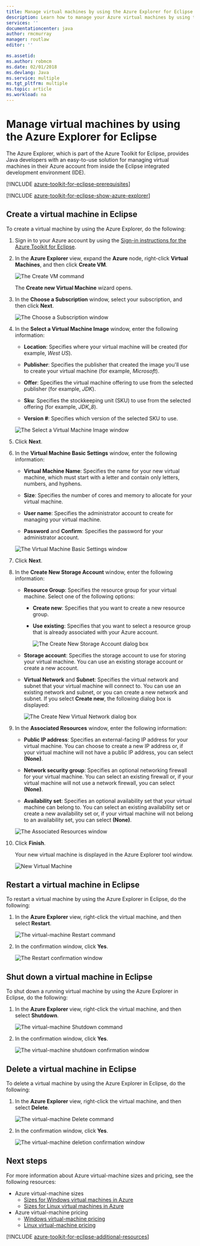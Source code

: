```yaml
---
title: Manage virtual machines by using the Azure Explorer for Eclipse
description: Learn how to manage your Azure virtual machines by using the Azure Explorer for Eclipse.
services: ''
documentationcenter: java
author: rmcmurray
manager: routlaw
editor: ''

ms.assetid: 
ms.author: robmcm
ms.date: 02/01/2018
ms.devlang: Java
ms.service: multiple
ms.tgt_pltfrm: multiple
ms.topic: article
ms.workload: na
---
```


# Manage virtual machines by using the Azure Explorer for Eclipse

The Azure Explorer, which is part of the Azure Toolkit for Eclipse, provides Java developers with an easy-to-use solution for managing virtual machines in their Azure account from inside the Eclipse integrated development environment (IDE).

[!INCLUDE [azure-toolkit-for-eclipse-prerequisites](../includes/azure-toolkit-for-eclipse-prerequisites.md)]

[!INCLUDE [azure-toolkit-for-eclipse-show-azure-explorer](../includes/azure-toolkit-for-eclipse-show-azure-explorer.md)]

## Create a virtual machine in Eclipse

To create a virtual machine by using the Azure Explorer, do the following:

1. Sign in to your Azure account by using the [Sign-in instructions for the Azure Toolkit for Eclipse](https://docs.microsoft.com/java/azure/eclipse/azure-toolkit-for-eclipse-sign-in-instructions).

2. In the **Azure Explorer** view, expand the **Azure** node, right-click **Virtual Machines**, and then click **Create VM**.

   ![The Create VM command][CR01]  

   The **Create new Virtual Machine** wizard opens.

3. In the **Choose a Subscription** window, select your subscription, and then click **Next**.

   ![The Choose a Subscription window][CR02]

4. In the **Select a Virtual Machine Image** window, enter the following information:

   * **Location**: Specifies where your virtual machine will be created (for example, *West US*).

   * **Publisher**: Specifies the publisher that created the image you'll use to create your virtual machine (for example, *Microsoft*).

   * **Offer**: Specifies the virtual machine offering to use from the selected publisher (for example, *JDK*).

   * **Sku**: Specifies the stockkeeping unit (SKU) to use from the selected offering (for example, *JDK_8*).

   * **Version #**: Specifies which version of the selected SKU to use.

   ![The Select a Virtual Machine Image window][CR03]

5. Click **Next**.

6. In the **Virtual Machine Basic Settings** window, enter the following information:

   * **Virtual Machine Name**: Specifies the name for your new virtual machine, which must start with a letter and contain only letters, numbers, and hyphens.

   * **Size**: Specifies the number of cores and memory to allocate for your virtual machine.

   * **User name**: Specifies the administrator account to create for managing your virtual machine.

   * **Password** and **Confirm**: Specifies the password for your administrator account.

   ![The Virtual Machine Basic Settings window][CR04]

7. Click **Next**.

8. In the **Create New Storage Account** window, enter the following information:

   * **Resource Group**: Specifies the resource group for your virtual machine. Select one of the following options:
     * **Create new**: Specifies that you want to create a new resource group.
     * **Use existing**: Specifies that you want to select a resource group that is already associated with your Azure account.

       ![The Create New Storage Account dialog box][CR05]

   * **Storage account**: Specifies the storage account to use for storing your virtual machine. You can use an existing storage account or create a new account.

   * **Virtual Network** and **Subnet**: Specifies the virtual network and subnet that your virtual machine will connect to. You can use an existing network and subnet, or you can create a new network and subnet. If you select **Create new**, the following dialog box is displayed:

      ![The Create New Virtual Network dialog box][CR06]

9. In the **Associated Resources** window, enter the following information:

   * **Public IP address**: Specifies an external-facing IP address for your virtual machine. You can choose to create a new IP address or, if your virtual machine will not have a public IP address, you can select **(None)**.

   * **Network security group**: Specifies an optional networking firewall for your virtual machine. You can select an existing firewall or, if your virtual machine will not use a network firewall, you can select **(None)**.

   * **Availability set**: Specifies an optional availability set that your virtual machine can belong to. You can select an existing availability set or create a new availability set or, if your virtual machine will not belong to an availability set, you can select **(None)**.

   ![The Associated Resources window][CR07]

10. Click **Finish**.  

    Your new virtual machine is displayed in the Azure Explorer tool window.

    ![New Virtual Machine][CR08]

## Restart a virtual machine in Eclipse

To restart a virtual machine by using the Azure Explorer in Eclipse, do the following:

1. In the **Azure Explorer** view, right-click the virtual machine, and then select **Restart**.

   ![The virtual-machine Restart command][RE01]

1. In the confirmation window, click **Yes**.

   ![The Restart confirmation window][RE02]

## Shut down a virtual machine in Eclipse

To shut down a running virtual machine by using the Azure Explorer in Eclipse, do the following:

1. In the **Azure Explorer** view, right-click the virtual machine, and then select **Shutdown**.

   ![The virtual-machine Shutdown command][SH01]

1. In the confirmation window, click **Yes**.

   ![The virtual-machine shutdown confirmation window][SH02]

## Delete a virtual machine in Eclipse

To delete a virtual machine by using the Azure Explorer in Eclipse, do the following:

1. In the **Azure Explorer** view, right-click the virtual machine, and then select **Delete**.

   ![The virtual-machine Delete command][DE01]

1. In the confirmation window, click **Yes**.

   ![The virtual-machine deletion confirmation window][DE02]

## Next steps

For more information about Azure virtual-machine sizes and pricing, see the following resources:

* Azure virtual-machine sizes
  * [Sizes for Windows virtual machines in Azure]
  * [Sizes for Linux virtual machines in Azure]
* Azure virtual-machine pricing
  * [Windows virtual-machine pricing]
  * [Linux virtual-machine pricing]

[!INCLUDE [azure-toolkit-for-eclipse-additional-resources](../includes/azure-toolkit-for-eclipse-additional-resources.md)]

<!-- URL List -->

[Sizes for Windows virtual machines in Azure]: /azure/virtual-machines/virtual-machines-windows-sizes
[Sizes for Linux virtual machines in Azure]: /azure/virtual-machines/virtual-machines-linux-sizes
[Windows virtual-machine pricing]: /pricing/details/virtual-machines/windows/
[Linux virtual-machine pricing]: /pricing/details/virtual-machines/linux/

<!-- IMG List -->

[RE01]: media/azure-toolkit-for-eclipse-managing-virtual-machines-using-azure-explorer/RE01.png
[RE02]: media/azure-toolkit-for-eclipse-managing-virtual-machines-using-azure-explorer/RE02.png

[SH01]: media/azure-toolkit-for-eclipse-managing-virtual-machines-using-azure-explorer/SH01.png
[SH02]: media/azure-toolkit-for-eclipse-managing-virtual-machines-using-azure-explorer/SH02.png

[DE01]: media/azure-toolkit-for-eclipse-managing-virtual-machines-using-azure-explorer/DE01.png
[DE02]: media/azure-toolkit-for-eclipse-managing-virtual-machines-using-azure-explorer/DE02.png

[CR01]: media/azure-toolkit-for-eclipse-managing-virtual-machines-using-azure-explorer/CR01.png
[CR02]: media/azure-toolkit-for-eclipse-managing-virtual-machines-using-azure-explorer/CR02.png
[CR03]: media/azure-toolkit-for-eclipse-managing-virtual-machines-using-azure-explorer/CR03.png
[CR04]: media/azure-toolkit-for-eclipse-managing-virtual-machines-using-azure-explorer/CR04.png
[CR05]: media/azure-toolkit-for-eclipse-managing-virtual-machines-using-azure-explorer/CR05.png
[CR06]: media/azure-toolkit-for-eclipse-managing-virtual-machines-using-azure-explorer/CR06.png
[CR07]: media/azure-toolkit-for-eclipse-managing-virtual-machines-using-azure-explorer/CR07.png
[CR08]: media/azure-toolkit-for-eclipse-managing-virtual-machines-using-azure-explorer/CR08.png
